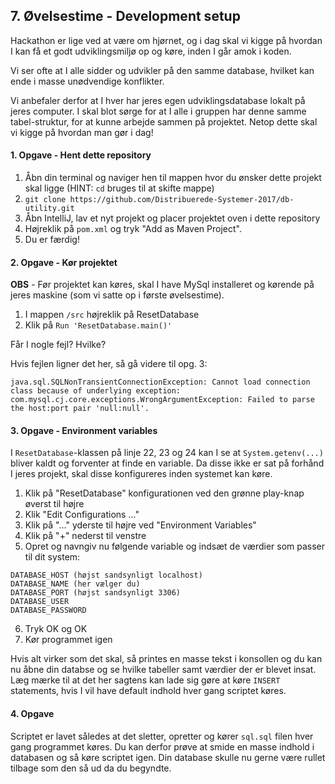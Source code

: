 ## 7. Øvelsestime - Development setup
Hackathon er lige ved at være om hjørnet, og i dag skal vi kigge på hvordan I kan få et godt udviklingsmiljø
op og køre, inden I går amok i koden.

Vi ser ofte at I alle sidder og udvikler på den samme database, hvilket kan ende i masse unødvendige konflikter.

Vi anbefaler derfor at I hver har jeres egen udviklingsdatabase lokalt på jeres computer. I skal blot sørge
for at I alle i gruppen har denne samme tabel-struktur, for at kunne arbejde sammen på projektet. Netop
dette skal vi kigge på hvordan man gør i dag!

#### 1. Opgave - Hent dette repository
1. Åbn din terminal og naviger hen til mappen hvor du ønsker dette projekt skal ligge (HINT: `cd` bruges til at skifte mappe)
2. `git clone https://github.com/Distribuerede-Systemer-2017/db-utility.git`
3. Åbn IntelliJ, lav et nyt projekt og placer projektet oven i dette repository
4. Højreklik på `pom.xml` og tryk "Add as Maven Project".
5. Du er færdig!

#### 2. Opgave - Kør projektet

**OBS** - Før projektet kan køres, skal I have MySql installeret og kørende på jeres maskine (som vi satte op i første øvelsestime).

1. I mappen `/src` højreklik på ResetDatabase
2. Klik på `Run 'ResetDatabase.main()'`

Får I nogle fejl? Hvilke?

Hvis fejlen ligner det her, så gå videre til opg. 3:
```
java.sql.SQLNonTransientConnectionException: Cannot load connection class because of underlying exception: com.mysql.cj.core.exceptions.WrongArgumentException: Failed to parse the host:port pair 'null:null'.
```
#### 3. Opgave - Environment variables
I `ResetDatabase`-klassen på linje 22, 23 og 24 kan I se at `System.getenv(...)` bliver kaldt og forventer
at finde en variable. Da disse ikke er sat på forhånd I jeres projekt, skal disse konfigureres inden systemet
kan køre.

1. Klik på "ResetDatabase" konfigurationen ved den grønne play-knap øverst til højre
2. Klik "Edit Configurations ..."
3. Klik på "..." yderste til højre ved "Environment Variables"
4. Klik på "+" nederst til venstre
5. Opret og navngiv nu følgende variable og indsæt de værdier som passer til dit system: 
```
DATABASE_HOST (højst sandsynligt localhost)
DATABASE_NAME (her vælger du)
DATABASE_PORT (højst sandsynligt 3306)
DATABASE_USER
DATABASE_PASSWORD
```
6. Tryk OK og OK
7. Kør programmet igen

Hvis alt virker som det skal, så printes en masse tekst i konsollen og du kan nu åbne din databse og se hvilke tabeller
samt værdier der er blevet insat. Læg mærke til at det her sagtens kan lade sig gøre at køre `INSERT` statements, hvis I 
vil have default indhold hver gang scriptet køres.

#### 4. Opgave
Scriptet er lavet således at det sletter, opretter og kører `sql.sql` filen hver gang programmet køres. Du kan derfor
prøve at smide en masse indhold i databasen og så køre scriptet igen. Din database skulle nu gerne være rullet tilbage
som den så ud da du begyndte.
